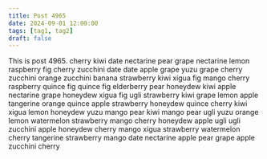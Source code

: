 ```yaml
---
title: Post 4965
date: 2024-09-01 12:00:00
tags: [tag1, tag2]
draft: false
---
```

This is post 4965.
cherry
kiwi
date
nectarine
pear
grape
nectarine
lemon
raspberry
fig
cherry
zucchini
date
date
apple
grape
yuzu
grape
cherry
zucchini
orange
zucchini
banana
strawberry
kiwi
xigua
fig
mango
cherry
raspberry
quince
fig
quince
fig
elderberry
pear
honeydew
kiwi
apple
nectarine
grape
honeydew
xigua
fig
ugli
strawberry
kiwi
grape
lemon
apple
tangerine
orange
quince
apple
strawberry
honeydew
quince
cherry
kiwi
xigua
lemon
honeydew
yuzu
mango
pear
kiwi
mango
pear
ugli
yuzu
orange
lemon
watermelon
strawberry
mango
cherry
honeydew
apple
ugli
ugli
zucchini
apple
honeydew
cherry
mango
xigua
strawberry
watermelon
cherry
tangerine
strawberry
mango
date
nectarine
apple
pear
grape
apple
zucchini
cherry
